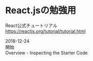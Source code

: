 # React.jsの勉強用
React公式チュートリアル  
https://reactjs.org/tutorial/tutorial.html

2018-12-24  
開始  
Overview - Inspecting the Starter Code  
           
